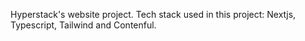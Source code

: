 Hyperstack's website project.
Tech stack used in this project: Nextjs, Typescript, Tailwind and Contenful.
